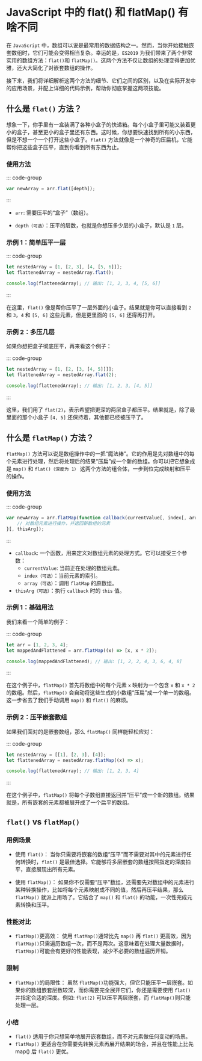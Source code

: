 # JavaScript 中的 flat() 和 flatMap() 有啥不同

<article-info/>

在 `JavaScript` 中，数组可以说是最常用的数据结构之一。然而，当你开始接触嵌套数组时，它们可能会变得相当复杂。幸运的是，`ES2019` 为我们带来了两个非常实用的数组方法：`flat()`和 `flatMap()`。这两个方法不仅让数组的处理变得更加优雅，还大大简化了对嵌套数组的操作。

接下来，我们将详细解析这两个方法的细节、它们之间的区别，以及在实际开发中的应用场景，并配上详细的代码示例，帮助你彻底掌握这两项技能。

## 什么是 `flat()` 方法？

想象一下，你手里有一盒装满了各种小盒子的快递箱。每个小盒子里可能又装着更小的盒子，甚至更小的盒子里还有东西。这时候，你想要快速找到所有的小东西，但是不想一个一个打开这些小盒子。`flat()` 方法就像是一个神奇的压扁机，它能帮你把这些盒子压平，直到你看到所有东西为止。

### 使用方法

::: code-group

```js
var newArray = arr.flat([depth]);
```

:::

- `arr`: 需要压平的“盒子”（数组）。

- `depth（可选）`：压平的层数，也就是你想压多少层的小盒子，默认是 `1` 层。

### 示例 1：简单压平一层

::: code-group

```js
let nestedArray = [1, [2, 3], [4, [5, 6]]];
let flattenedArray = nestedArray.flat();

console.log(flattenedArray); // 输出: [1, 2, 3, 4, [5, 6]]
```

:::

在这里，`flat()` 像是帮你压平了一层外面的小盒子。结果就是你可以直接看到 `2` 和 `3`，`4` 和 `[5, 6]` 这些元素，但是更里面的 `[5, 6]` 还得再打开。

### 示例 2：多压几层

如果你想把盒子彻底压平，再来看这个例子：

::: code-group

```js
let nestedArray = [1, [2, [3, [4, 5]]]];
let flattenedArray = nestedArray.flat(2);

console.log(flattenedArray); // 输出: [1, 2, 3, [4, 5]]
```

:::

这里，我们用了 `flat(2)`，表示希望把更深的两层盒子都压平。结果就是，除了最里面的那个小盒子 `[4, 5]` 还保持着，其他都已经被压平了。

## 什么是 `flatMap()` 方法？

`flatMap()` 方法可以说是数组操作中的一把“魔法棒”。它的作用是先对数组中的每个元素进行处理，然后将处理后的结果“压扁”成一个新的数组。你可以把它想象成是 `map()` 和 `flat()（深度为 1）` 这两个方法的组合体，一步到位完成映射和压平的操作。

### 使用方法

::: code-group

```js
var newArray = arr.flatMap(function callback(currentValue[, index[, array]]) {
    // 对数组元素进行操作，并返回新数组的元素
}[, thisArg]);
```

:::

- `callback`: 一个函数，用来定义对数组元素的处理方式。它可以接受三个参数：
  - `currentValue`: 当前正在处理的数组元素。
  - `index（可选）`：当前元素的索引。
  - `array（可选）`：调用 `flatMap` 的原数组。
- `thisArg（可选）`：执行 `callback` 时的 `this` 值。

### 示例 1：基础用法

我们来看一个简单的例子：

::: code-group

```js
let arr = [1, 2, 3, 4];
let mappedAndFlattened = arr.flatMap((x) => [x, x * 2]);

console.log(mappedAndFlattened); // 输出: [1, 2, 2, 4, 3, 6, 4, 8]
```

:::

在这个例子中，`flatMap()` 首先将数组中的每个元素 `x` 映射为一个包含 `x` 和 `x * 2` 的数组。然后，`flatMap()` 会自动将这些生成的小数组“压扁”成一个单一的数组。这一步省去了我们手动调用 `map()` 和 `flat()` 的麻烦。

### 示例 2：压平嵌套数组

如果我们面对的是嵌套数组，那么 `flatMap()` 同样能轻松应对：

::: code-group

```js
let nestedArray = [[1], [2, 3], [4]];
let flattenedArray = nestedArray.flatMap((x) => x);

console.log(flattenedArray); // 输出: [1, 2, 3, 4]
```

:::

在这个例子中，`flatMap()` 将每个子数组直接返回并“压平”成一个新的数组。结果就是，所有嵌套的元素都被展开成了一个扁平的数组。

## `flat()` vs `flatMap()`

### 用例场景

- 使用 `flat()`： 当你只需要将嵌套的数组“压平”而不需要对其中的元素进行任何转换时，`flat()` 是最佳选择。它能够将多层嵌套的数组按照指定的深度拍平，直接展现出所有元素。

- 使用 `flatMap()`： 如果你不仅需要“压平”数组，还需要先对数组中的元素进行某种转换操作，比如将每个元素映射成不同的值，然后再压平结果，那么 `flatMap()` 就派上用场了。它结合了 `map()` 和 `flat()` 的功能，一次性完成元素转换和压平。

### 性能对比

- `flatMap()`更高效： 使用 `flatMap()`通常比先 `map()` 再 `flat()` 更高效，因为 `flatMap()`只需遍历数组一次，而不是两次。这意味着在处理大量数据时，`flatMap()`可能会有更好的性能表现，减少不必要的数组遍历开销。

### 限制

- `flatMap()`的局限性： 虽然 `flatMap()`功能强大，但它只能压平一层嵌套。如果你的数组嵌套层数较深，而你需要完全展开它们，你还是需要使用 `flat()` 并指定合适的深度。例如: `flat(2)` 可以压平两层嵌套，而 `flatMap()`则只能处理一层。

### 小结

- `flat()` 适用于你只想简单地展开嵌套数组，而不对元素做任何变动的场景。
- `flatMap()` 更适合在你需要先转换元素再展开结果的场合，并且在性能上比先 map() 后 `flat()` 更优。
